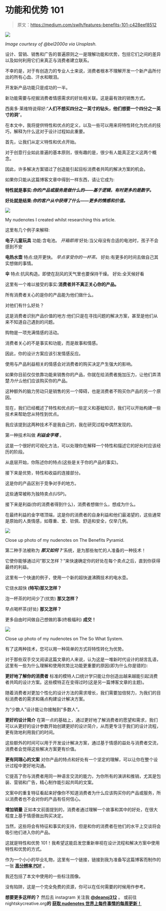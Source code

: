 # 功能和优势 101

> 原文：<https://medium.com/swlh/features-benefits-101-c428eef8512>

![](img/a3580029dd648963f064b9f69efce05c.png)

*Image courtesy of @bel2000a via Unsplash.*

设计、营销、销售和广告的普遍原则之一是理解功能和优势，包括它们之间的差异以及如何利用它们来真正与消费者建立联系。

不幸的是，对于有创造力的专业人士来说，消费者根本不理解开发一个新产品所付出的所有心血、汗水和眼泪。

开发新产品功能只是成功的一半。

新功能需要与挖掘消费者情感需求的好处相关联。这是最有效的销售方式。

西奥多·莱维特说得好:“**人们不想买四分之一英寸的钻头，他们想要一个四分之一英寸的洞**”。

在本文中，我将提供特性和优点的定义，以及一些可以用来将特性转化为优点的技巧，解释为什么这对于设计过程如此重要。

首先，让我们从定义特性和优点开始。

对于创意行业如此普遍的基本原则，很有趣的是，很少有人能真正定义这两个概念。

因此，许多解决方案错过了创造能引起目标消费者共鸣的解决方案的机会。

如果你只能从这篇博客文章中得到一样东西，请让它成为:

**特性就是事实:*你的产品或服务是做什么的——基于逻辑，有时更多的是数字。***

**好处就是结果:*你的客户从中获得了什么——更多的情感和价值。***

![](img/6b8579821b93e889a2c4921217f6da2d.png)

My nudenotes I created whilst researching this article.

这里有几个例子来解释:

**电子儿童玩具** 功能:含电池。
*开箱即用* 好处:当父母没有合适的电池时，孩子不会感到不安

**电热水壶** 特点:烧开更快。
*早点享受你的一杯茶。* 好处:有更多的时间去做自己其实想做的事情。

**伞** 特点:抗风构造。即使在刮风的天气里也要保持干燥。
好处:全天候好看

这里有一个难以接受的事实:**消费者并不真正关心你的产品。**

所有消费者关心的是你的产品能为他们做什么。

对他们有什么好处？

这是消费者识别产品价值的地方:他们只是在寻找问题的解决方案，甚至是他们从来不知道自己遇到的问题。

购物是一项充满情感的活动。

消费者关心的不是事实和功能，而是故事和情感。

因此，你的设计方案应该引发情感反应。

使用与产品利益相关的情感会对消费者的购买决定产生强大的影响。

如果你目前仅仅依靠功能来销售你的产品，你就在给消费者施加压力，让他们弄清楚*为什么*他们应该购买你的产品。

这种额外的脑力劳动只是销售的另一个障碍，也是消费者不购买你产品的另一个原因。

现在，我们已经概述了特性和优点的一些定义和基础知识，我们可以开始构建一些技术来帮助您从特性到优点。

我应该提到这两种技术不是我自己的，我在研究过程中偶然发现的。

第一种技术叫做 ***利益金字塔*** 。

这是一个很好的可视化方法，可以处理你在解释一个特性和描述它的好处时应该经历的阶段。

从底层开始，你陈述你的特点(这些是关于你的产品的事实)。

接下来是优势，特性和收益的连接部分。

这是你的产品区别于竞争对手的地方。

这些通常被称为独特卖点(USP)。

接下来是利益(你的消费者得到什么)，消费者想做什么，想成为什么。

在最终利益的金字塔顶端，这是你的消费者的自身利益和他们最渴望的，这些通常是原始的人类情感，如尊重、爱、钦佩、舒适和安全，仅举几例。

![](img/5ebe41be30ed3d4c83d614f985d09202.png)

Close up photo of my nudenotes on The Benefits Pyramid.

第二种手法被称为 ***那又如何？***‘系统，是为那些匆忙的人准备的一种技术！

它使你能够通过问“那又怎样？”来快速确定你的好处在每个卖点之后，直到你获得最终的利益。

这里有一个快速的例子，使用一个新的超快速沸腾技术的电水壶。

它烧水超快
**(特写)那又怎样？**

泡一杯茶的时间少了(优势)
**那又怎样？**

早点喝杯茶(好处)
**那又怎样？**

更多自由时间做自己想做的事(终极福利)
**成交！**

![](img/438fc00ffaa73fe5bcba4065c6128a0b.png)

Close up photo of my nudenotes on The So What System.

有了这两种技术，您可以用一种简单的方式将特性转化为优势。

对于那些双手交叉阅读这篇文章的人来说，认为这是一堆新时代设计的胡言乱语，这里有一些为什么理解和使用优势比功能更重要的原因(即为什么你是错的):

**更好地了解你的消费者** 标准的模特人口统计学只能让你创造出越来越能引起消费者共鸣的设计方案。这些模特正在变得过时(这是另一篇博客文章的主题)。

随着消费者对更加个性化的设计方法的需求增长，我们需要加倍努力，为我们的目标消费者的需求和痛点构建设计解决方案。

为“少数人”设计能让你接触到“多数人”。

**更好的设计简介** 在第一点的基础上，通过更好地了解消费者的愿望和需求，我们可以从更好的设计参数开始创建更好的设计简介，从而更专注于我们的设计流程，更有效地利用我们的时间。

这些额外的时间可以用于开发设计解决方案，通过基于情感的益处与消费者交流，消费者会觉得这些解决方案更有价值。

**更有同理心的文案** 对你产品的特点和好处有一个坚定的理解，可以让你在整个设计过程中更好地沟通。

它提高了你与消费者用同一种语言交流的能力，为你所有的演讲和推销，尤其是包装、营销和广告，精心制作能引起共鸣的文案。

文案中的重复特征看起来好像你不知道消费者为什么应该购买你的产品或服务，所以消费者也不会对你的产品有任何信心。

**增加销量** 正如本文前面提到的，消费者通过理解一个故事和其中的好处，在很大程度上基于情感做出购买决定。

当然，这些将会有特征和事实的支持，但是和你的消费者在他们的水平上交谈将会吸引他们进入你的产品。

这就是特性和优势 101！我希望这能启发您重新审视在设计流程和解决方案中使用特性和优势的方式。

作为一个小小的毕业礼物，这里有一个链接，链接到我为准备写这篇博客而制作的一张 [**高分辨率 PDF**](https://www.nightskycreative.org/nsc-blog/features-and-benefits-101) 。

我还包括了本文中使用的一些标注图像。

没有陷阱，这是一个完全免费的资源，你可以在任何需要的时候用作参考。

**想要更多这样的？**
然后去 instagram 关注我 [**@deanoj312**](https://www.instagram.com/deanoj312/?hl=en&source=post_page---------------------------) 。
或前往 nightskycreative.org**的 [**获取 nudenotes 世界上每件事情的每周更新！**](https://www.nightskycreative.org/?source=post_page---------------------------)**